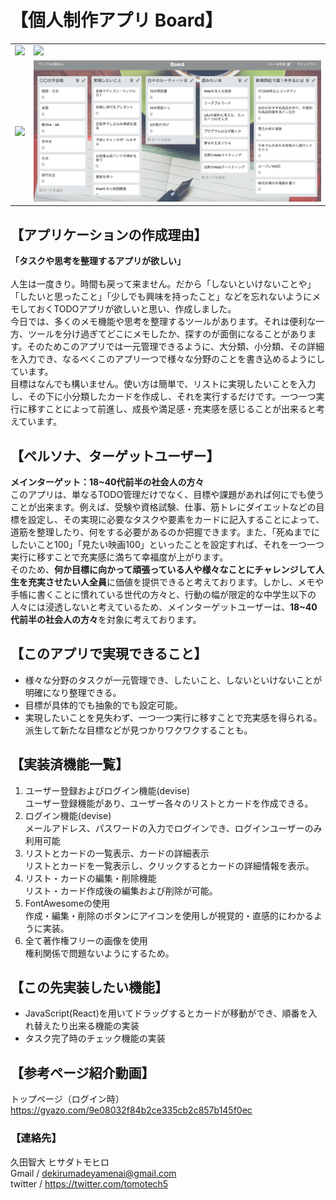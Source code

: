 # 【個人制作アプリ Board】
<table>
<tr>
<td><img src="app/assets/images/board-preview3.png"></td>
<td><img src="app/assets/images/board-preview5.png"></td>
</tr>
<tr>
<td><img src="app/assets/images/board-preview6.png"></td>
<td><img src="app/assets/images/board-preview4.png"></td>
</tr>
</table>


## 【アプリケーションの作成理由】
 <b>「タスクや思考を整理するアプリが欲しい」</b><br>   
  人生は一度きり。時間も戻って来ません。だから「しないといけないことや」「したいと思ったこと」「少しでも興味を持ったこと」などを忘れないようにメモしておくTODOアプリが欲しいと思い、作成しました。<br>
  今日では、多くのメモ機能や思考を整理するツールがあります。それは便利な一方、ツールを分け過ぎてどこにメモしたか、探すのが面倒になることがあります。そのためこのアプリでは一元管理できるように、大分類、小分類、その詳細を入力でき、なるべくこのアプリ一つで様々な分野のことを書き込めるようにしています。<br>
  目標はなんでも構いません。使い方は簡単で、リストに実現したいことを入力し、その下に小分類したカードを作成し、それを実行するだけです。一つ一つ実行に移すことによって前進し、成長や満足感・充実感を感じることが出来ると考えています。<br>

## 【ペルソナ、ターゲットユーザー】
<b>メインターゲット：18~40代前半の社会人の方々</b><br>
このアプリは、単なるTODO管理だけでなく、目標や課題があれば何にでも使うことが出来ます。例えば、受験や資格試験、仕事、筋トレにダイエットなどの目標を設定し、その実現に必要なタスクや要素をカードに記入することによって、道筋を整理したり、何をする必要があるのか把握できます。また、「死ぬまでにしたいこと100」「見たい映画100」といったことを設定すれば、それを一つ一つ実行に移すことで充実感に満ちて幸福度が上がります。<br>
そのため、<b>何か目標に向かって頑張っている人や様々なことにチャレンジして人生を充実させたい人全員</b>に価値を提供できると考えております。しかし、メモや手帳に書くことに慣れている世代の方々と、行動の幅が限定的な中学生以下の人々には浸透しないと考えているため、メインターゲットユーザーは、<b>18~40代前半の社会人の方々</b>を対象に考えております。

## 【このアプリで実現できること】
  - 様々な分野のタスクが一元管理でき、したいこと、しないといけないことが明確になり整理できる。<br>
  - 目標が具体的でも抽象的でも設定可能。<br>
  - 実現したいことを見失わず、一つ一つ実行に移すことで充実感を得られる。派生して新たな目標などが見つかりワクワクすることも。<br>

## 【実装済機能一覧】
1. ユーザー登録およびログイン機能(devise)<br>
  ユーザー登録機能があり、ユーザー各々のリストとカードを作成できる。<br>
2. ログイン機能(devise)<br>
  メールアドレス、パスワードの入力でログインでき、ログインユーザーのみ利用可能<br>
3. リストとカードの一覧表示、カードの詳細表示<br>
  リストとカードを一覧表示し、クリックするとカードの詳細情報を表示。<br>
4. リスト・カードの編集・削除機能<br>
  リスト・カード作成後の編集および削除が可能。<br>
5. FontAwesomeの使用<br>
  作成・編集・削除のボタンにアイコンを使用しが視覚的・直感的にわかるように実装。<br>
6. 全て著作権フリーの画像を使用<br>
  権利関係で問題ないようにするため。<br>

## 【この先実装したい機能】
 - JavaScript(React)を用いてドラッグするとカードが移動ができ、順番を入れ替えたり出来る機能の実装<br>
 - タスク完了時のチェック機能の実装

## 【参考ページ紹介動画】
トップページ（ログイン時）  https://gyazo.com/9e08032f84b2ce335cb2c857b145f0ec<br>

### 【連絡先】
久田智大 ヒサダトモヒロ<br>
Gmail / dekirumadeyamenai@gmail.com<br>
twitter / https://twitter.com/tomotech5<br>